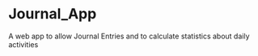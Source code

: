 # Journal_App
A web app to allow Journal Entries and to calculate statistics about daily activities

